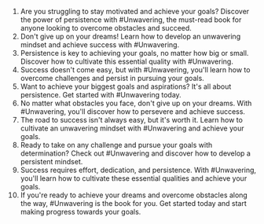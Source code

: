 1. Are you struggling to stay motivated and achieve your goals? Discover the power of persistence with #Unwavering, the must-read book for anyone looking to overcome obstacles and succeed.
2. Don't give up on your dreams! Learn how to develop an unwavering mindset and achieve success with #Unwavering.
3. Persistence is key to achieving your goals, no matter how big or small. Discover how to cultivate this essential quality with #Unwavering.
4. Success doesn't come easy, but with #Unwavering, you'll learn how to overcome challenges and persist in pursuing your goals.
5. Want to achieve your biggest goals and aspirations? It's all about persistence. Get started with #Unwavering today.
6. No matter what obstacles you face, don't give up on your dreams. With #Unwavering, you'll discover how to persevere and achieve success.
7. The road to success isn't always easy, but it's worth it. Learn how to cultivate an unwavering mindset with #Unwavering and achieve your goals.
8. Ready to take on any challenge and pursue your goals with determination? Check out #Unwavering and discover how to develop a persistent mindset.
9. Success requires effort, dedication, and persistence. With #Unwavering, you'll learn how to cultivate these essential qualities and achieve your goals.
10. If you're ready to achieve your dreams and overcome obstacles along the way, #Unwavering is the book for you. Get started today and start making progress towards your goals.


